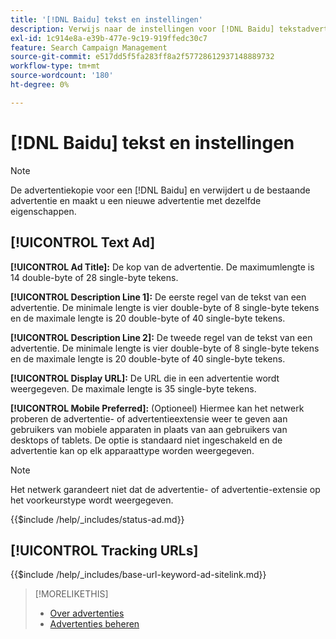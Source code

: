 ```yaml
---
title: '[!DNL Baidu] tekst en instellingen'
description: Verwijs naar de instellingen voor [!DNL Baidu] tekstadvertenties.
exl-id: 1c914e8a-e39b-477e-9c19-919ffedc30c7
feature: Search Campaign Management
source-git-commit: e517dd5f5fa283ff8a2f57728612937148889732
workflow-type: tm+mt
source-wordcount: '180'
ht-degree: 0%

---
```


# [!DNL Baidu] tekst en instellingen

>[!NOTE]
>
>De advertentiekopie voor een [!DNL Baidu] en verwijdert u de bestaande advertentie en maakt u een nieuwe advertentie met dezelfde eigenschappen.

## [!UICONTROL Text Ad]

**[!UICONTROL Ad Title]:** De kop van de advertentie. De maximumlengte is 14 double-byte of 28 single-byte tekens.

**[!UICONTROL Description Line 1]:** De eerste regel van de tekst van een advertentie. De minimale lengte is vier double-byte of 8 single-byte tekens en de maximale lengte is 20 double-byte of 40 single-byte tekens.

**[!UICONTROL Description Line 2]:** De tweede regel van de tekst van een advertentie. De minimale lengte is vier double-byte of 8 single-byte tekens en de maximale lengte is 20 double-byte of 40 single-byte tekens.

**[!UICONTROL Display URL]:** De URL die in een advertentie wordt weergegeven. De maximale lengte is 35 single-byte tekens.

**[!UICONTROL Mobile Preferred]:** (Optioneel) Hiermee kan het netwerk proberen de advertentie- of advertentieextensie weer te geven aan gebruikers van mobiele apparaten in plaats van aan gebruikers van desktops of tablets. De optie is standaard niet ingeschakeld en de advertentie kan op elk apparaattype worden weergegeven.

>[!NOTE]
>
>Het netwerk garandeert niet dat de advertentie- of advertentie-extensie op het voorkeurstype wordt weergegeven.

<!-- **[!UICONTROL Status]:** -->

{{$include /help/_includes/status-ad.md}}

## [!UICONTROL Tracking URLs]

<!-- **[!UICONTROL Base URl]:** -->

{{$include /help/_includes/base-url-keyword-ad-sitelink.md}}

>[!MORELIKETHIS]
>
>* [Over advertenties](ad-about.md)
>* [Advertenties beheren](ad-manage.md)
